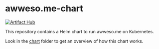 # awweso.me-chart

[![Artifact Hub](https://img.shields.io/endpoint?url=https://artifacthub.io/badge/repository/awwesome)](https://artifacthub.io/packages/search?repo=awwesome)

This repository contains a Helm chart to run awweso.me on Kubernetes.

Look in the [chart](chart/) folder to get an overview of how this chart works.
